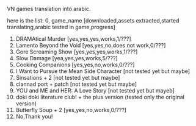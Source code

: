 VN games translation into arabic.

here is the list:
0. game_name [downloaded,assets extracted,started translating,arabic tested in game,progress] 
1. DRAMAtical Murder [yes,yes,yes,works,1/???] 
2. Lamento Beyond the Void [yes,yes,no,does not work,0/???]
3. Gore Screaming Show [yes,yes,yes,works,1/???] 
4. Slow Damage [yea,yes,yes,works,5/???]
5. Cooking Companions [yes,yes,no,works,0/???]
6. I Want to Pursue the Mean Side Character [not tested yet but maybe]
7. Sinsations + 2 [not tested yet but maybe]
8. clannad port + patch [not tested yet but maybe]
9. YOU and ME and HER: A Love Story [not tested yet but mayeb]
10. doki doki literature club! + the plus version (tested only the original version)
11. Butterfly Soup + 2 [yes,yes,no,works,0/???]
12. No,Thank you!

